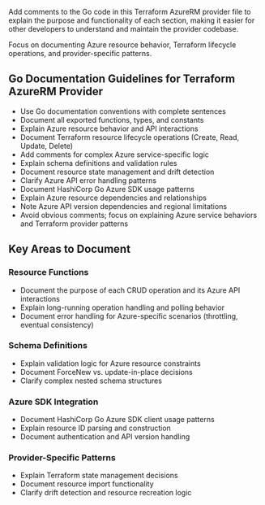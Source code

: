 Add comments to the Go code in this Terraform AzureRM provider file to explain the purpose and functionality of each section, making it easier for other developers to understand and maintain the provider codebase.

Focus on documenting Azure resource behavior, Terraform lifecycle operations, and provider-specific patterns.

## Go Documentation Guidelines for Terraform AzureRM Provider

- Use Go documentation conventions with complete sentences
- Document all exported functions, types, and constants  
- Explain Azure resource behavior and API interactions
- Document Terraform resource lifecycle operations (Create, Read, Update, Delete)
- Add comments for complex Azure service-specific logic
- Explain schema definitions and validation rules
- Document resource state management and drift detection
- Clarify Azure API error handling patterns
- Document HashiCorp Go Azure SDK usage patterns
- Explain Azure resource dependencies and relationships
- Note Azure API version dependencies and regional limitations
- Avoid obvious comments; focus on explaining Azure service behaviors and Terraform provider patterns

## Key Areas to Document

### Resource Functions
- Document the purpose of each CRUD operation and its Azure API interactions
- Explain long-running operation handling and polling behavior
- Document error handling for Azure-specific scenarios (throttling, eventual consistency)

### Schema Definitions
- Explain validation logic for Azure resource constraints
- Document ForceNew vs. update-in-place decisions
- Clarify complex nested schema structures

### Azure SDK Integration
- Document HashiCorp Go Azure SDK client usage patterns
- Explain resource ID parsing and construction
- Document authentication and API version handling

### Provider-Specific Patterns
- Explain Terraform state management decisions
- Document resource import functionality
- Clarify drift detection and resource recreation logic
